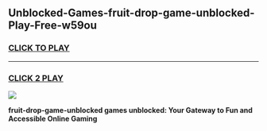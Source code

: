 
## Unblocked-Games-fruit-drop-game-unblocked-Play-Free-w59ou
<h3>
<a href="https://premium76.site?title=fruit-drop-game-unblocked&ref=18A1">CLICK TO PLAY</a></h3>
<hr>

<h3>
<a href="https://premium76.site?title=fruit-drop-game-unblocked&ref=18A1">CLICK 2 PLAY</a>
  
</h3>

<a href="https://premium76.site?title=fruit-drop-game-unblocked&ref=18A1"><img src="https://clearcache.store/games.png"></a>


**fruit-drop-game-unblocked games unblocked: Your Gateway to Fun and Accessible Online Gaming**
